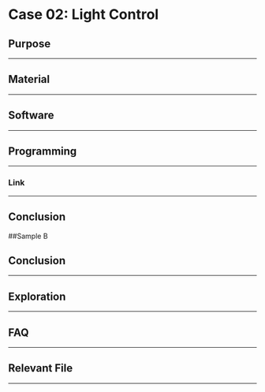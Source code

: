 # Case 02: Light Control

## Purpose
---



## Material
---







## Software
---


## Programming
---




### Link

---

## Conclusion


##Sample B 




## Conclusion
---




## Exploration
---


## FAQ
---


## Relevant File
---

